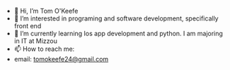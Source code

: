 - 👋 Hi, I’m Tom O'Keefe
- 👀 I’m interested in programing and software development, specifically front end
- 🌱 I’m currently learning Ios app development and python. I am majoring in IT at Mizzou
- 📫 How to reach me:
- email: tomokeefe24@gmail.com

<!---
chiefokeefels/chiefokeefels is a ✨ special ✨ repository because its `README.md` (this file) appears on your GitHub profile.
You can click the Preview link to take a look at your changes.
--->
